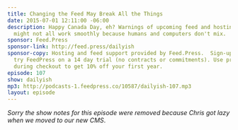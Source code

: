 ```yaml
---
title: Changing the Feed May Break All the Things
date: 2015-07-01 12:11:00 -06:00
description: Happy Canada Day, eh? Warnings of upcoming feed and hosting changes that
  might not all work smoothly because humans and computers don't mix.
sponsor: Feed.Press
sponsor-link: http://feed.press/dailyish
sponsor-copy: Hosting and feed support provided by Feed.Press.  Sign-up today and
  try FeedPress on a 14 day trial (no contracts or commitments). Use promo code "dailyish"
  during checkout to get 10% off your first year.
episode: 107
show: dailyish
mp3: http://podcasts-1.feedpress.co/10587/dailyish-107.mp3
layout: episode
---
```


<em>Sorry the show notes for this episode were removed because Chris got lazy when we moved to our new CMS</em>.
